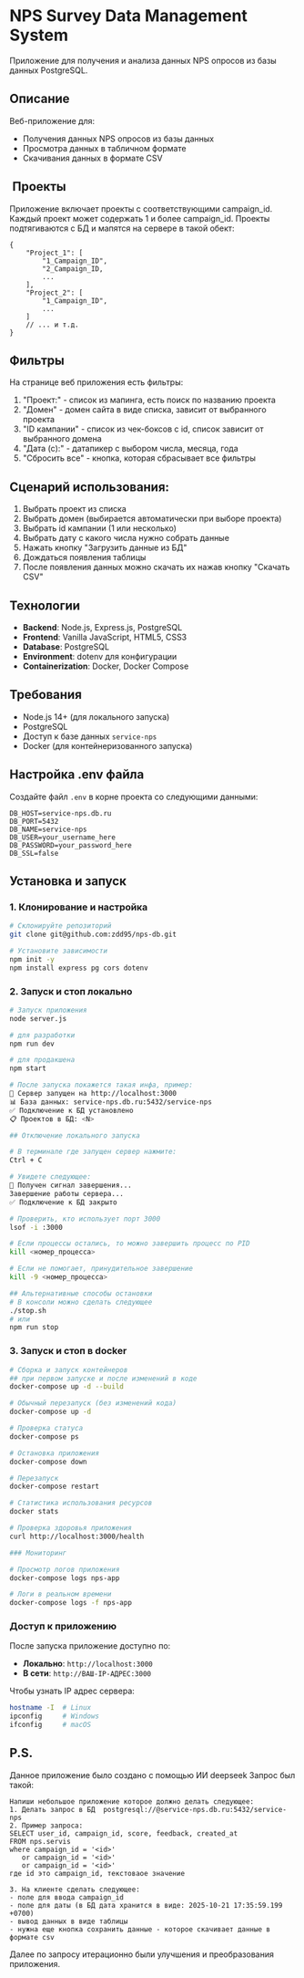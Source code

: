# NPS Survey Data Management System

Приложение для получения и анализа данных NPS опросов из базы данных PostgreSQL.

## Описание

Веб-приложение для:
- Получения данных NPS опросов из базы данных
- Просмотра данных в табличном формате
- Скачивания данных в формате CSV

##  Проекты

Приложение включает проекты с соответствующими campaign_id.
Каждый проект может содержать 1 и более campaign_id.
Проекты подтягиваются с БД и мапятся на сервере в такой обект:
```
{
    "Project_1": [
        "1_Campaign_ID",
        "2_Campaign_ID,
        ...
    ],
    "Project_2": [
        "1_Campaign_ID",
        ...
    ]
    // ... и т.д.
}
```

## Фильтры

На странице веб приложения есть фильтры:
1. "Проект:" - список из мапинга, есть поиск по названию проекта
2. "Домен" - домен сайта в виде списка, зависит от выбранного проекта
3. "ID кампании" - список из чек-боксов с id, список зависит от выбранного домена
4. "Дата (с):" - датапикер с выбором числа, месяца, года
5. "Сбросить все" - кнопка, которая сбрасывает все фильтры

## Сценарий использования:

1. Выбрать проект из списка
2. Выбрать домен (выбирается автоматически при выборе проекта)
3. Выбрать id кампании (1 или несколько)
4. Выбрать дату с какого числа нужно собрать данные
5. Нажать кнопку "Загрузить данные из БД"
6. Дождаться появления таблицы
7. После появления данных можно скачать их нажав кнопку "Скачать CSV"

## Технологии

- **Backend**: Node.js, Express.js, PostgreSQL
- **Frontend**: Vanilla JavaScript, HTML5, CSS3
- **Database**: PostgreSQL
- **Environment**: dotenv для конфигурации
- **Containerization**: Docker, Docker Compose

## Требования

- Node.js 14+ (для локального запуска)
- PostgreSQL
- Доступ к базе данных `service-nps`
- Docker (для контейнеризованного запуска)

## Настройка .env файла

Создайте файл `.env` в корне проекта со следующими данными:
```env
DB_HOST=service-nps.db.ru
DB_PORT=5432
DB_NAME=service-nps
DB_USER=your_username_here
DB_PASSWORD=your_password_here
DB_SSL=false
```

## Установка и запуск

### 1. Клонирование и настройка

```bash
# Склонируйте репозиторий
git clone git@github.com:zdd95/nps-db.git

# Установите зависимости
npm init -y
npm install express pg cors dotenv
```
### 2. Запуск и стоп локально

```bash
# Запуск приложения
node server.js

# для разработки
npm run dev

# для продакшена
npm start

# После запуска покажется такая инфа, пример:
🚀 Сервер запущен на http://localhost:3000
📊 База данных: service-nps.db.ru:5432/service-nps
✅ Подключение к БД установлено
📋 Проектов в БД: <N>

## Отключение локального запуска

# В терминале где запущен сервер нажмите:
Ctrl + C

# Увидете следующее:
🛑 Получен сигнал завершения...
Завершение работы сервера...
✅ Подключение к БД закрыто

# Проверить, кто использует порт 3000
lsof -i :3000

# Если процессы остались, то можно завершить процесс по PID
kill <номер_процесса>

# Если не помогает, принудительное завершение
kill -9 <номер_процесса>

## Альтернативные способы остановки
# В консоли можно сделать следующее
./stop.sh
# или
npm run stop
```

### 3. Запуск и стоп в docker

```bash
# Сборка и запуск контейнеров
## при первом запуске и после изменений в коде
docker-compose up -d --build

# Обычный перезапуск (без изменений кода)
docker-compose up -d

# Проверка статуса
docker-compose ps

# Остановка приложения
docker-compose down

# Перезапуск
docker-compose restart

# Статистика использования ресурсов
docker stats

# Проверка здоровья приложения
curl http://localhost:3000/health

### Мониторинг

# Просмотр логов приложения
docker-compose logs nps-app

# Логи в реальном времени
docker-compose logs -f nps-app
```

### Доступ к приложению

После запуска приложение доступно по:
- **Локально**: `http://localhost:3000`
- **В сети**: `http://ВАШ-IP-АДРЕС:3000`

Чтобы узнать IP адрес сервера:
```bash
hostname -I  # Linux
ipconfig     # Windows
ifconfig     # macOS
```

## P.S.

Данное приложение было создано с помощью ИИ deepseek
Запрос был такой:
 ```
Напиши небольшое приложение которое должно делать следующее:
1. Делать запрос в БД  postgresql://@service-nps.db.ru:5432/service-nps
2. Пример запроса:
SELECT user_id, campaign_id, score, feedback, created_at
FROM nps.servis
where campaign_id = '<id>'
	or campaign_id = '<id>'
	or campaign_id = '<id>'
где id это campaign_id, текстоваое значение

3. На клиенте сделать следующее:
- поле для ввода campaign_id
- поле для даты (в БД дата хранится в виде: 2025-10-21 17:35:59.199 +0700)
- вывод данных в виде таблицы
- нужна еще кнопка сохранить данные - которое скачивает данные в формате csv
```
Далее по запросу итерационно были улучшения и преобразования приложения.

